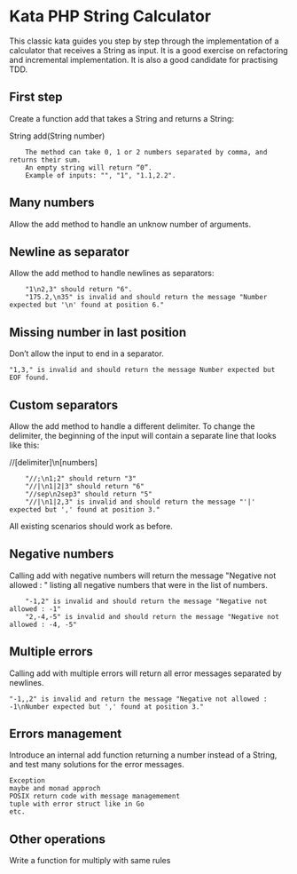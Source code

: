 # Kata PHP String Calculator

This classic kata guides you step by step through the implementation of a calculator that receives a String as input. It is a good exercise on refactoring and incremental implementation. It is also a good candidate for practising TDD.

## First step

Create a function add that takes a String and returns a String:

String add(String number)

        The method can take 0, 1 or 2 numbers separated by comma, and returns their sum.
        An empty string will return “0”.
        Example of inputs: "", "1", "1.1,2.2".

## Many numbers

Allow the add method to handle an unknow number of arguments.

## Newline as separator

Allow the add method to handle newlines as separators:

        "1\n2,3" should return "6".
        "175.2,\n35" is invalid and should return the message "Number expected but '\n' found at position 6."

## Missing number in last position

Don’t allow the input to end in a separator.

    "1,3," is invalid and should return the message Number expected but EOF found.

## Custom separators

Allow the add method to handle a different delimiter. To change the delimiter, the beginning of the input will contain a separate line that looks like this:

//[delimiter]\n[numbers]

        "//;\n1;2" should return "3"
        "//|\n1|2|3" should return "6"
        "//sep\n2sep3" should return "5"
        "//|\n1|2,3" is invalid and should return the message "'|' expected but ',' found at position 3."

All existing scenarios should work as before.

## Negative numbers

Calling add with negative numbers will return the message "Negative not allowed : " listing all negative numbers that were in the list of numbers.

        "-1,2" is invalid and should return the message "Negative not allowed : -1"
        "2,-4,-5" is invalid and should return the message "Negative not allowed : -4, -5"

## Multiple errors

Calling add with multiple errors will return all error messages separated by newlines.

    "-1,,2" is invalid and return the message "Negative not allowed : -1\nNumber expected but ',' found at position 3."

## Errors management

Introduce an internal add function returning a number instead of a String, and test many solutions for the error messages.

    Exception
    maybe and monad approch
    POSIX return code with message managemement
    tuple with error struct like in Go
    etc.

## Other operations

Write a function for multiply with same rules